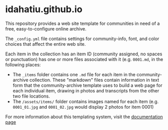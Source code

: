 # idahatiu.github.io

This repository provides a web site template for communities in need of a free, easy-to-configure online archive.

The `_config.yml` file contains settings for community-info, font, and color choices that affect the entire web site.

Each item in the collection has an item ID (community assigned, no spaces or punctuation) has one or more files associated with it (e.g. `0001.md`, in the following places:

- The `_items` folder contains one `.md` file for each item in the community-archive collection. These "markdown" files contain information in text form that the community-archive template uses to build a web page for each individual item, drawing in photos and transcripts from the other two file locations.
- The `/assets/items/` folder contains images named for each item (e.g. `0001_01.jpg` and `0001_02.jpg` would display 2 photos for item 0001)

For more information about this templating system, visit the [documentation page](https://idahatiu.github.io/documentation/)

